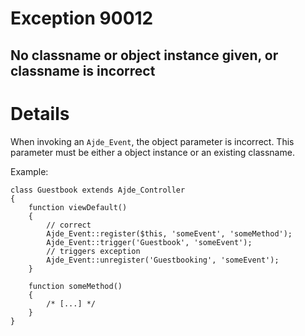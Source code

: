# Exception 90012 #
## No classname or object instance given, or classname is incorrect ##

# Details #

When invoking an `Ajde_Event`, the object parameter is incorrect. This parameter must be either a object instance or an existing classname.

Example:
```
class Guestbook extends Ajde_Controller
{
    function viewDefault()
    {
        // correct
        Ajde_Event::register($this, 'someEvent', 'someMethod');
        Ajde_Event::trigger('Guestbook', 'someEvent');
        // triggers exception
        Ajde_Event::unregister('Guestbooking', 'someEvent');
    }

    function someMethod()
    {
        /* [...] */
    }
}
```